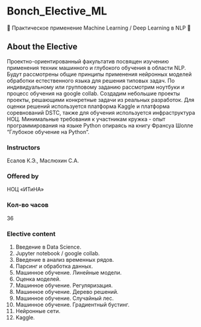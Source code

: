 # Bonch_Elective_ML
👀 Практическое применение Machine Learning / Deep Learning в NLP 👀

## About the Elective
Проектно-ориентированный факультатив посвящен изучению применения техник машинного и глубокого обучения в области NLP.
Будут рассмотрены общие принципы применения нейронных моделей обработки естественного языка для решения типовых задач.
По индивидуальному или групповому заданию рассмотрим ноутбуки и процесс обучения на google collab.
Создадим небольшие проекты проекты, решающими конкретные задачи из реальных разработок.
Для оценки решений используется платформа Kaggle и платформа соревнований DSTC, также для обучения используется инфраструктура НОЦ.
Минимальные требования к участникам кружка - опыт программирования на языке Python опираясь на книгу Франсуа Шолле “Глубокое обучение на Python”.

### Instructors
Есалов К.Э.,
Маслюхин С.А.

### Offered by
НОЦ «ИТиНА»

### Кол-во часов
36

### Elective content
1. Введение в Data Science.
2. Jupyter notebook / google collab.
3. Введение в анализ временных рядов.
4. Парсинг и обработка данных. 
5. Машинное обучение. Линейные модели.
6. Оценка моделей.
7. Машинное обучение. Регуляризация.
8. Машинное обучение. Дерево решений.
9. Машинное обучение. Случайный лес.
10. Машинное обучение. Градиентный бустинг.
11. Нейронные сети.
12. Kaggle. 
